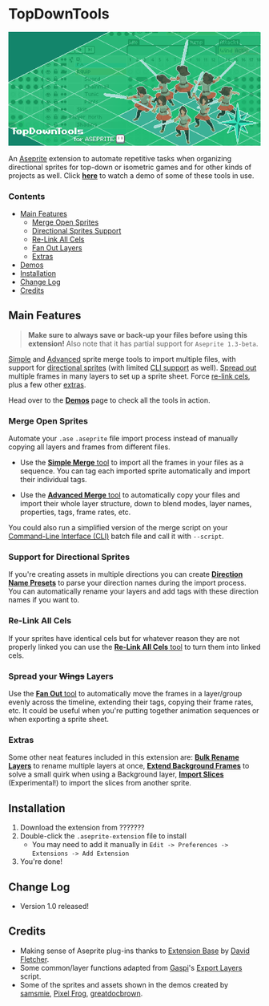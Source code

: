 

# TopDownTools

![TopDownTools Aseprite Extension](./docs/assets/docs-headerv2.png)

An [Aseprite](https://www.aseprite.org/) extension to automate repetitive tasks when organizing directional sprites for top-down or isometric games and for other kinds of projects as well. Click [**here**](https://www.youtube.com/watch?v=ueuYmWoUgbM) to watch a demo of some of these tools in use.

### Contents
  * [Main Features](#main-features)
    + [Merge Open Sprites](#merge-open-sprites)
    + [Directional Sprites Support](#support-for-directional-sprites)
    + [Re-Link All Cels](#re-link-all-cels)
    + [Fan Out Layers](#spread-your-wings-layers)
    + [Extras](#extras)
  * [Demos](/docs/pages/Demos.md#topdowntools-demos)
  * [Installation](#installation)
  * [Change Log](#change-log)
  * [Credits](#credits)

## Main Features

>**Make sure to always save or back-up your files before using this extension!** Also note that it has partial support for `Aseprite 1.3-beta`.

[Simple](/docs/pages/Merge-Simple.md#simple-merge) and [Advanced](/docs/pages/Merge-Advanced.md#advanced-merge) sprite merge tools to import multiple files, with support for [directional sprites](/docs/pages/Merge-DirectionPresets.md#direction-name-presets) (with limited [CLI support](/docs/pages/Merge-Script-Interface.md#script-interface) as well). [Spread out](/docs/pages/Layers-FanOut.md#fan-out-layers) multiple frames in many layers to set up a sprite sheet. Force [re-link cels](/docs/pages/Relink-RelinkCels.md#re-link-all-cels), plus a few other [extras](#extras). 

Head over to the **[Demos](/docs/pages/Demos.md#topdowntools-demos)** page to check all the tools in action.

### Merge Open Sprites
Automate your `.ase` `.aseprite` file import process instead of manually copying all layers and frames from different files.

+ Use the [**Simple Merge** tool](/docs/pages/Merge-Simple.md#simple-merge) to import all the frames in your files as a sequence. You can tag each imported sprite automatically and import their individual tags.

+ Use the [**Advanced Merge** tool](/docs/pages/Merge-Advanced.md#advanced-merge) to automatically copy your files and import their whole layer structure, down to blend modes, layer names, properties, tags, frame rates, etc. 

You could also run a simplified version of the merge script on your [Command-Line Interface (CLI)](/docs/pages/Merge-Script-Interface.md#script-interface) batch file and call it with `--script`.

### Support for Directional Sprites
If you're creating assets in multiple directions you can create [**Direction Name Presets**](/docs/pages/Merge-DirectionPresets.md#direction-name-presets) to parse your direction names during the import process. You can automatically rename your layers and add tags with these direction names if you want to.

### Re-Link All Cels
If your sprites have identical cels but for whatever reason they are not properly linked you can use the [**Re-Link All Cels** tool](/docs/pages/Relink-RelinkCels.md#re-link-all-cels) to turn them into linked cels.

### Spread your ~~Wings~~ Layers
Use the [**Fan Out** tool](/docs/pages/Layers-FanOut.md#fan-out-layers) to automatically move the frames in a layer/group evenly across the timeline, extending their tags, copying their frame rates, etc. It could be useful when you're putting together animation sequences or when exporting a sprite sheet.

### Extras
Some other neat features included in this extension are: [**Bulk Rename Layers**](/docs/pages/Layers-BulkRename.md#bulk-rename-layers) to rename multiple layers at once, [**Extend Background Frames**](/docs/pages/Extras-ExtendBackground.md#extend-background) to solve a small quirk when using a Background layer, [**Import Slices**](/docs/pages/Extras-ImportSlices.md#import-slices) (Experimental!) to import the slices from another sprite. 


## Installation

1. Download the extension from ???????
2. Double-click the `.aseprite-extension` file to install  
	+ You may need to add it manually in  `Edit -> Preferences -> Extensions -> Add Extension`
3. You're done!

## Change Log
+ Version 1.0 released!

## Credits
+ Making sense of Aseprite plug-ins thanks to [Extension Base](https://github.com/david-fletcher/extension-base) by [David Fletcher](https://github.com/david-fletcher). 
+ Some common/layer functions adapted from [Gaspi](https://gaspi.itch.io/)'s [Export Layers](https://gist.github.com/PKGaspi/5c4c43f060d633369b9447ae21cc4491) script.
+ Some of the sprites and assets shown in the demos created by [samsmie](https://blendswap.com/blend/28479), [Pixel Frog](https://pixelfrog-assets.itch.io/pirate-bomb), [greatdocbrown](https://greatdocbrown.itch.io/gamepad-ui).
